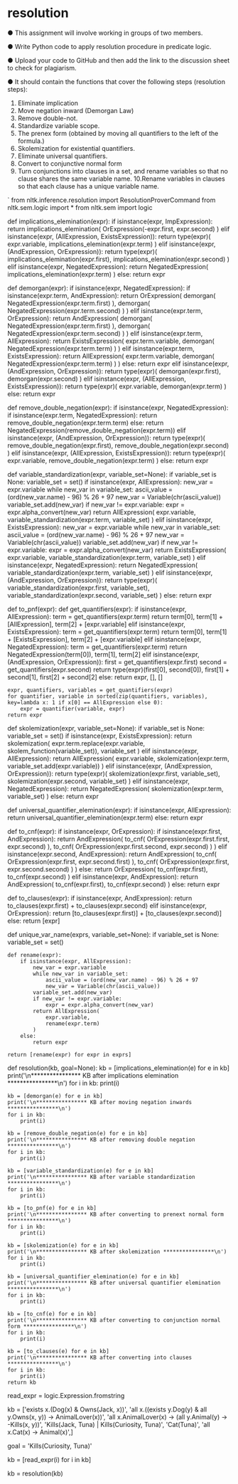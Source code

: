 # resolution


● This assignment will involve working in groups of two members.

● Write Python code to apply resolution procedure in predicate logic.

● Upload your code to GitHub and then add the link to the discussion sheet to check for plagiarism.

● It should contain the functions that cover the following steps (resolution steps):

1. Eliminate implication
2. Move negation inward (Demorgan Law)
3. Remove double-not.
4. Standardize variable scope.
5. The prenex form (obtained by moving all quantifiers to the left of the
formula.)
6. Skolemization for existential quantifiers.
7. Eliminate universal quantifiers.
8. Convert to conjunctive normal form
9. Turn conjunctions into clauses in a set, and rename variables so that no
clause shares the same variable name.
10.Rename variables in clauses so that each clause has a unique variable
name.

`
from nltk.inference.resolution import ResolutionProverCommand
from nltk.sem.logic import *
from nltk.sem import logic

def implications_elemination(expr):
    if isinstance(expr, ImpExpression):
        return implications_elemination(
            OrExpression(-expr.first, expr.second)
        )
    elif isinstance(expr, (AllExpression, ExistsExpression)):
        return type(expr)(
            expr.variable,
            implications_elemination(expr.term)
        )
    elif isinstance(expr, (AndExpression, OrExpression)):
        return type(expr)(
            implications_elemination(expr.first),
            implications_elemination(expr.second)
        )
    elif isinstance(expr, NegatedExpression):
        return NegatedExpression(
            implications_elemination(expr.term)
        )
    else:
        return expr


def demorgan(expr):
    if isinstance(expr, NegatedExpression):
        if isinstance(expr.term, AndExpression):
            return OrExpression(
                demorgan(
                    NegatedExpression(expr.term.first)
                ),
                demorgan(
                    NegatedExpression(expr.term.second)
                )
            )
        elif isinstance(expr.term, OrExpression):
            return AndExpression(
                demorgan(
                    NegatedExpression(expr.term.first)
                ),
                demorgan(
                    NegatedExpression(expr.term.second)
                )
            )
        elif isinstance(expr.term, AllExpression):
            return ExistsExpression(
                expr.term.variable,
                demorgan(
                    NegatedExpression(expr.term.term)
                )
            )
        elif isinstance(expr.term, ExistsExpression):
            return AllExpression(
                expr.term.variable,
                demorgan(
                    NegatedExpression(expr.term.term)
                )
            )
        else:
            return expr
    elif isinstance(expr, (AndExpression, OrExpression)):
        return type(expr)(
            demorgan(expr.first),
            demorgan(expr.second)
        )
    elif isinstance(expr, (AllExpression, ExistsExpression)):
        return type(expr)(
            expr.variable,
            demorgan(expr.term)
        )
    else:
        return expr


def remove_double_negation(expr):
    if isinstance(expr, NegatedExpression):
        if isinstance(expr.term, NegatedExpression):
            return remove_double_negation(expr.term.term)
        else:
            return NegatedExpression(remove_double_negation(expr.term))
    elif isinstance(expr, (AndExpression, OrExpression)):
        return type(expr)(
            remove_double_negation(expr.first),
            remove_double_negation(expr.second)
        )
    elif isinstance(expr, (AllExpression, ExistsExpression)):
        return type(expr)(
            expr.variable,
            remove_double_negation(expr.term)
        )
    else:
        return expr

def variable_standardization(expr, variable_set=None):
    if variable_set is None:
        variable_set = set()
    if isinstance(expr, AllExpression):
        new_var = expr.variable
        while new_var in variable_set:
            ascii_value = (ord(new_var.name) - 96) % 26 + 97
            new_var = Variable(chr(ascii_value))
        variable_set.add(new_var)
        if new_var != expr.variable:
            expr = expr.alpha_convert(new_var)
        return AllExpression(
            expr.variable,
            variable_standardization(expr.term, variable_set)
        )
    elif isinstance(expr, ExistsExpression):
        new_var = expr.variable
        while new_var in variable_set:
            ascii_value = (ord(new_var.name) - 96) % 26 + 97
            new_var = Variable(chr(ascii_value))
        variable_set.add(new_var)
        if new_var != expr.variable:
            expr = expr.alpha_convert(new_var)
        return ExistsExpression(
            expr.variable,
            variable_standardization(expr.term, variable_set)
        )
    elif isinstance(expr, NegatedExpression):
        return NegatedExpression(
            variable_standardization(expr.term, variable_set)
        )
    elif isinstance(expr, (AndExpression, OrExpression)):
        return type(expr)(
            variable_standardization(expr.first, variable_set),
            variable_standardization(expr.second, variable_set)
        )
    else:
        return expr


def to_pnf(expr):
    def get_quantifiers(expr):
        if isinstance(expr, AllExpression):
            term = get_quantifiers(expr.term)
            return term[0], term[1] + [AllExpression], term[2] + [expr.variable]
        elif isinstance(expr, ExistsExpression):
            term = get_quantifiers(expr.term)
            return term[0], term[1] + [ExistsExpression], term[2] + [expr.variable]
        elif isinstance(expr, NegatedExpression):
            term = get_quantifiers(expr.term)
            return NegatedExpression(term[0]), term[1], term[2]
        elif isinstance(expr, (AndExpression, OrExpression)):
            first = get_quantifiers(expr.first)
            second = get_quantifiers(expr.second)
            return type(expr)(first[0], second[0]), first[1] + second[1], first[2] + second[2]
        else:
            return expr, [], []

    expr, quantifiers, variables = get_quantifiers(expr)
    for quantifier, variable in sorted(zip(quantifiers, variables), key=lambda x: 1 if x[0] == AllExpression else 0):
        expr = quantifier(variable, expr)
    return expr


def skolemization(expr, variable_set=None):
    if variable_set is None:
        variable_set = set()
    if isinstance(expr, ExistsExpression):
        return skolemization(
            expr.term.replace(expr.variable, skolem_function(variable_set)),
            variable_set
        )
    elif isinstance(expr, AllExpression):
        return AllExpression(
            expr.variable,
            skolemization(expr.term, variable_set.add(expr.variable))
        )
    elif isinstance(expr, (AndExpression, OrExpression)):
        return type(expr)(
            skolemization(expr.first, variable_set),
            skolemization(expr.second, variable_set)
        )
    elif isinstance(expr, NegatedExpression):
        return NegatedExpression(
            skolemization(expr.term, variable_set)
        )
    else:
        return expr

def universal_quantifier_elemination(expr):
    if isinstance(expr, AllExpression):
        return universal_quantifier_elemination(expr.term)
    else:
        return expr


def to_cnf(expr):
    if isinstance(expr, OrExpression):
        if isinstance(expr.first, AndExpression):
            return AndExpression(
                to_cnf(
                    OrExpression(expr.first.first, expr.second)
                ),
                to_cnf(
                    OrExpression(expr.first.second, expr.second)
                )
            )
        elif isinstance(expr.second, AndExpression):
            return AndExpression(
                to_cnf(
                    OrExpression(expr.first, expr.second.first)
                ),
                to_cnf(
                    OrExpression(expr.first, expr.second.second)
                )
            )
        else:
            return OrExpression(
                to_cnf(expr.first),
                to_cnf(expr.second)
            )
    elif isinstance(expr, AndExpression):
        return AndExpression(
            to_cnf(expr.first),
            to_cnf(expr.second)
        )
    else:
        return expr


def to_clauses(expr):
    if isinstance(expr, AndExpression):
        return to_clauses(expr.first) + to_clauses(expr.second)
    elif isinstance(expr, OrExpression):
        return [to_clauses(expr.first)] + [to_clauses(expr.second)]
    else:
        return [expr]
    
def unique_var_name(exprs, variable_set=None):
    if variable_set is None:
        variable_set = set()

    def rename(expr):
        if isinstance(expr, AllExpression):
            new_var = expr.variable
            while new_var in variable_set:
                ascii_value = (ord(new_var.name) - 96) % 26 + 97
                new_var = Variable(chr(ascii_value))
            variable_set.add(new_var)
            if new_var != expr.variable:
                expr = expr.alpha_convert(new_var)
            return AllExpression(
                expr.variable,
                rename(expr.term)
            )
        else:
            return expr

    return [rename(expr) for expr in exprs]

def resolution(kb, goal=None):
    kb = [implications_elemination(e) for e in kb]
    print('\n**************** KB after implications elemination ****************\n')
    for i in kb:
        print(i)
        
    kb = [demorgan(e) for e in kb]
    print('\n**************** KB after moving negation inwards ****************\n')
    for i in kb:
        print(i)
        
    kb = [remove_double_negation(e) for e in kb]
    print('\n**************** KB after removing double negation ****************\n')
    for i in kb:
        print(i)
    
    kb = [variable_standardization(e) for e in kb]
    print('\n**************** KB after variable standardization ****************\n')
    for i in kb:
        print(i)
                
    kb = [to_pnf(e) for e in kb]
    print('\n**************** KB after converting to prenext normal form ****************\n')
    for i in kb:
        print(i)
        
    kb = [skolemization(e) for e in kb]
    print('\n**************** KB after skolemization ****************\n')
    for i in kb:
        print(i)
        
    kb = [universal_quantifier_elemination(e) for e in kb]
    print('\n**************** KB after universal quantifier elemination ****************\n')
    for i in kb:
        print(i)
        
    kb = [to_cnf(e) for e in kb]
    print('\n**************** KB after converting to conjunction normal form ****************\n')
    for i in kb:
        print(i)
        
    kb = [to_clauses(e) for e in kb]
    print('\n**************** KB after converting into clauses ****************\n')
    for i in kb:
        print(i)
    return kb


read_expr = logic.Expression.fromstring

kb = ['exists x.(Dog(x) & Owns(Jack, x))',
      'all x.((exists y.Dog(y) & all y.Owns(x, y)) -> AnimalLover(x))',
      'all x.AnimalLover(x) -> (all y.Animal(y) -> -Kills(x, y))',
      'Kills(Jack, Tuna) | Kills(Curiosity, Tuna)',
      'Cat(Tuna)',
      'all x.Cat(x) -> Animal(x)',]

goal = 'Kills(Curiosity, Tuna)'

kb = [read_expr(i) for i in kb]

kb = resolution(kb)
